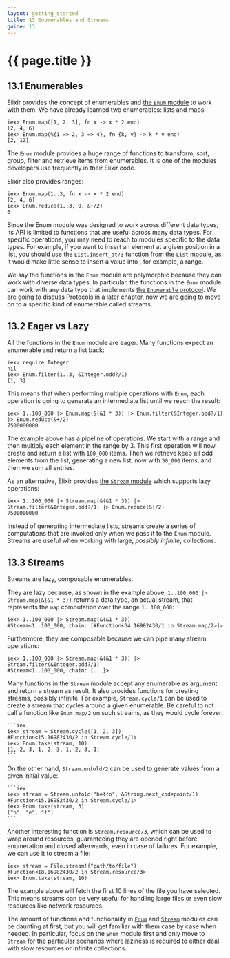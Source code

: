 ```yaml
---
layout: getting_started
title: 13 Enumerables and Streams
guide: 13
---
```


# {{ page.title }}

## 13.1 Enumerables

Elixir provides the concept of enumerables and [the `Enum` module](/docs/stable/Enum.html) to work with them. We have already learned two enumerables: lists and maps.

```iex
iex> Enum.map([1, 2, 3], fn x -> x * 2 end)
[2, 4, 6]
iex> Enum.map(%{1 => 2, 3 => 4}, fn {k, v} -> k * v end)
[2, 12]
```

The `Enum` module provides a huge range of functions to transform, sort, group, filter and retrieve items from enumerables. It is one of the modules developers use frequently in their Elixir code.

Elixir also provides ranges:

```iex
iex> Enum.map(1..3, fn x -> x * 2 end)
[2, 4, 6]
iex> Enum.reduce(1..3, 0, &+/2)
6
```

Since the Enum module was designed to work across different data types, its API is limited to functions that are useful across many data types. For specific operations, you may need to reach to modules specific to the data types. For example, if you want to insert an element at a given position in a list, you should use the `List.insert_at/3` function from [the `List` module](/docs/stable/List.html), as it would make little sense to insert a value into , for example, a range.

We say the functions in the `Enum` module are polymorphic because they can work with diverse data types. In particular, the functions in the `Enum` module can work with any data type that implements [the `Enumerable` protocol](/docs/stable/Enumerable.html). We are going to discuss Protocols in a later chapter, now we are going to move on to a specific kind of enumerable called streams.

## 13.2 Eager vs Lazy

All the functions in the `Enum` module are eager. Many functions expect an enumerable and return a list back:

```iex
iex> require Integer
nil
iex> Enum.filter(1..3, &Integer.odd?/1)
[1, 3]
```

This means that when performing multiple operations with `Enum`, each operation is going to generate an intermediate list until we reach the result:

```iex
iex> 1..100_000 |> Enum.map(&(&1 * 3)) |> Enum.filter(&Integer.odd?/1) |> Enum.reduce(&+/2)
7500000000
```

The example above has a pipeline of operations. We start with a range and then multiply each element in the range by 3. This first operation will now create and return a list with `100_000` items. Then we retrieve keep all odd elements from the list, generating a new list, now with `50_000` items, and then we sum all entries.

As an alternative, Elixir provides [the `Stream` module](/docs/stable/Stream.html) which supports lazy operations:

```iex
iex> 1..100_000 |> Stream.map(&(&1 * 3)) |> Stream.filter(&Integer.odd?/1) |> Enum.reduce(&+/2)
7500000000
```

Instead of generating intermediate lists, streams create a series of computations that are invoked only when we pass it to the `Enum` module. Streams are useful when working with large, *possibly infinite*, collections.

## 13.3 Streams

Streams are lazy, composable enumerables.

They are lazy because, as shown in the example above, `1..100_000 |> Stream.map(&(&1 * 3))` returns a data type, an actual stream, that represents the `map` computation over the range `1..100_000`:

```iex
iex> 1..100_000 |> Stream.map(&(&1 * 3))
#Stream<1..100_000, chain: [#Function<34.16982430/1 in Stream.map/2>]>
```

Furthermore, they are composable because we can pipe many stream operations:

```iex
iex> 1..100_000 |> Stream.map(&(&1 * 3)) |> Stream.filter(&Integer.odd?/1)
#Stream<1..100_000, chain: [...]>
```

Many functions in the `Stream` module accept any enumerable as argument and return a stream as result. It also provides functions for creating streams, possibly infinite. For example, `Stream.cycle/1` can be used to create a stream that cycles around a given enumerable. Be careful to not call a function like `Enum.map/2` on such streams, as they would cycle forever:

    ```iex
    iex> stream = Stream.cycle([1, 2, 3])
    #Function<15.16982430/2 in Stream.cycle/1>
    iex> Enum.take(stream, 10)
    [1, 2, 3, 1, 2, 3, 1, 2, 3, 1]
    ```

On the other hand, `Stream.unfold/2` can be used to generate values from a given initial value:

    ```iex
    iex> stream = Stream.unfold("hełło", &String.next_codepoint/1)
    #Function<15.16982430/2 in Stream.cycle/1>
    iex> Enum.take(stream, 3)
    ["h", "e", "ł"]
    ```

Another interesting function is `Stream.resource/3`, which can be used to wrap around resources, guaranteeing they are opened right before enumeration and closed afterwards, even in case of failures. For example, we can use it to stream a file:

```iex
iex> stream = File.stream!("path/to/file")
#Function<18.16982430/2 in Stream.resource/3>
iex> Enum.take(stream, 10)
```

The example above will fetch the first 10 lines of the file you have selected. This means streams can be very useful for handling large files or even slow resources like network resources.

The amount of functions and functionality in [`Enum`](/docs/stable/Enum.html) and [`Stream`](/docs/stable/Stream.html) modules can be daunting at first, but you will get familiar with them case by case when needed. In particular, focus on the `Enum` module first and only move to `Stream` for the particular scenarios where laziness is required to either deal with slow resources or infinite collections.
